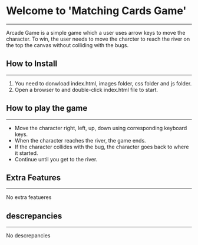 # Welcome to 'Matching Cards Game'
---
Arcade Game is a simple game which a user uses arrow keys to move the character. To win, the user needs to move the charcter to reach the river on the top the canvas without colliding with the bugs. 

## How to Install
---
1. You need to donwload index.html, images folder, css folder and js folder.
2. Open a browser to and double-click index.html file to start. 

## How to play the game
---
- Move the character right, left, up, down using corresponding keyboard keys. 
- When the character reaches the river, the game ends.
- If the character collides with the bug, the character goes back to where it started. 
- Continue until you get to the river. 

## Extra Features
---
No extra featueres

## descrepancies
---
No descrepancies
